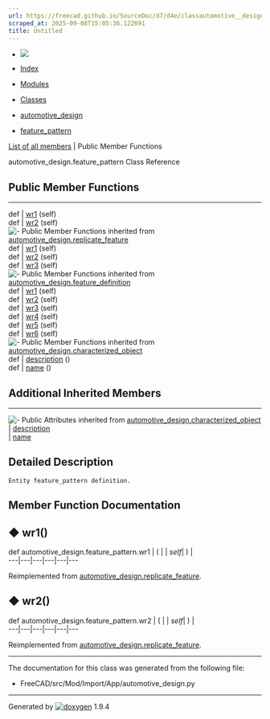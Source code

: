 ```yaml
---
url: https://freecad.github.io/SourceDoc/d7/d4e/classautomotive__design_1_1feature__pattern.html
scraped_at: 2025-09-08T15:05:36.122691
title: Untitled
---
```


  * [ ![](https://www.freecad.org/svg/logo-freecad.svg) ](https://freecadweb.org "FreeCAD")
  * [Index](../../index.html "Index")
  * [Modules](../../modules.html "Modules list")
  * [Classes](../../annotated.html "Annotated list")

  * [automotive_design](../../d4/ddf/namespaceautomotive__design.html)
  * [feature_pattern](../../d7/d4e/classautomotive__design_1_1feature__pattern.html)

[List of all members](../../dc/d55/classautomotive__design_1_1feature__pattern-members.html) | Public Member Functions

automotive_design.feature_pattern Class Reference

##  Public Member Functions  
  
---  
def | [wr1](../../d7/d4e/classautomotive__design_1_1feature__pattern.html#af9e90ef7dfcd001cf8b4d9369421524a) (self)  
def | [wr2](../../d7/d4e/classautomotive__design_1_1feature__pattern.html#ae0d7205cd021fd0bf70caee68e65fdf4) (self)  
![-](../../closed.png) Public Member Functions inherited from
[automotive_design.replicate_feature](../../d0/d31/classautomotive__design_1_1replicate__feature.html)  
def | [wr1](../../d0/d31/classautomotive__design_1_1replicate__feature.html#a4ab78c6305a19b8d71bac2f556dba9e5) (self)  
def | [wr2](../../d0/d31/classautomotive__design_1_1replicate__feature.html#abba5d8c179899f811f0f9f6a05e64546) (self)  
def | [wr3](../../d0/d31/classautomotive__design_1_1replicate__feature.html#a5a2b2e45f8d288c9012013e979958876) (self)  
![-](../../closed.png) Public Member Functions inherited from
[automotive_design.feature_definition](../../d3/dfb/classautomotive__design_1_1feature__definition.html)  
def | [wr1](../../d3/dfb/classautomotive__design_1_1feature__definition.html#a92407bcd4758e436063b80bf387b4ad3) (self)  
def | [wr2](../../d3/dfb/classautomotive__design_1_1feature__definition.html#a4156a8adc8e4c289b45353a1fa929498) (self)  
def | [wr3](../../d3/dfb/classautomotive__design_1_1feature__definition.html#a15de671bc3f6f86a4ca9389d8c123e7e) (self)  
def | [wr4](../../d3/dfb/classautomotive__design_1_1feature__definition.html#a49b6a3e5e7595418f491f1e2ca458bce) (self)  
def | [wr5](../../d3/dfb/classautomotive__design_1_1feature__definition.html#a35b2887a3b6f678a5a66030e98b96688) (self)  
def | [wr6](../../d3/dfb/classautomotive__design_1_1feature__definition.html#a8f5db23d29552f91c5905ed80b279cf2) (self)  
![-](../../closed.png) Public Member Functions inherited from
[automotive_design.characterized_object](../../db/d3b/classautomotive__design_1_1characterized__object.html)  
def | [description](../../db/d3b/classautomotive__design_1_1characterized__object.html#a17dd543300fffba362a4b2e5730ae6b7) ()  
def | [name](../../db/d3b/classautomotive__design_1_1characterized__object.html#a6d89b5ffa630d8ea73bc698b0afa41de) ()  
  
##  Additional Inherited Members  
  
---  
![-](../../closed.png) Public Attributes inherited from
[automotive_design.characterized_object](../../db/d3b/classautomotive__design_1_1characterized__object.html)  
|
[description](../../db/d3b/classautomotive__design_1_1characterized__object.html#a4839bffcdba4a07cdadd0d2c64b0012b)  
|
[name](../../db/d3b/classautomotive__design_1_1characterized__object.html#afeb3fe7e8a6ac29d07dfeaf631417d8f)  
  
## Detailed Description

    
    
    Entity feature_pattern definition.

## Member Function Documentation

## ◆ wr1()

def automotive_design.feature_pattern.wr1  | ( |  | _self_| ) |   
---|---|---|---|---|---  
  
Reimplemented from
[automotive_design.replicate_feature](../../d0/d31/classautomotive__design_1_1replicate__feature.html#a4ab78c6305a19b8d71bac2f556dba9e5).

## ◆ wr2()

def automotive_design.feature_pattern.wr2  | ( |  | _self_| ) |   
---|---|---|---|---|---  
  
Reimplemented from
[automotive_design.replicate_feature](../../d0/d31/classautomotive__design_1_1replicate__feature.html#abba5d8c179899f811f0f9f6a05e64546).

* * *

The documentation for this class was generated from the following file:

  * FreeCAD/src/Mod/Import/App/automotive_design.py

* * *

Generated by
[![doxygen](../../doxygen.svg)](https://www.doxygen.org/index.html) 1.9.4

